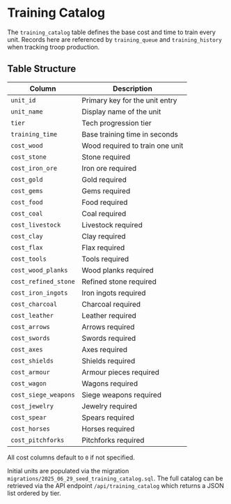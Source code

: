 # Training Catalog

The `training_catalog` table defines the base cost and time to train every unit. Records here are referenced by `training_queue` and `training_history` when tracking troop production.

## Table Structure

| Column | Description |
| --- | --- |
| `unit_id` | Primary key for the unit entry |
| `unit_name` | Display name of the unit |
| `tier` | Tech progression tier |
| `training_time` | Base training time in seconds |
| `cost_wood` | Wood required to train one unit |
| `cost_stone` | Stone required |
| `cost_iron_ore` | Iron ore required |
| `cost_gold` | Gold required |
| `cost_gems` | Gems required |
| `cost_food` | Food required |
| `cost_coal` | Coal required |
| `cost_livestock` | Livestock required |
| `cost_clay` | Clay required |
| `cost_flax` | Flax required |
| `cost_tools` | Tools required |
| `cost_wood_planks` | Wood planks required |
| `cost_refined_stone` | Refined stone required |
| `cost_iron_ingots` | Iron ingots required |
| `cost_charcoal` | Charcoal required |
| `cost_leather` | Leather required |
| `cost_arrows` | Arrows required |
| `cost_swords` | Swords required |
| `cost_axes` | Axes required |
| `cost_shields` | Shields required |
| `cost_armour` | Armour pieces required |
| `cost_wagon` | Wagons required |
| `cost_siege_weapons` | Siege weapons required |
| `cost_jewelry` | Jewelry required |
| `cost_spear` | Spears required |
| `cost_horses` | Horses required |
| `cost_pitchforks` | Pitchforks required |

All cost columns default to `0` if not specified.

Initial units are populated via the migration
`migrations/2025_06_29_seed_training_catalog.sql`.
The full catalog can be retrieved via the API endpoint
`/api/training_catalog` which returns a JSON list ordered by tier.


